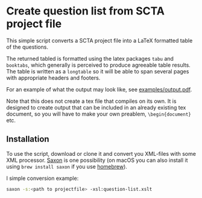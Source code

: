 # Create question list from SCTA project file

This simple script converts a SCTA project file into a LaTeX formatted table of
the questions.

The returned tabled is formatted using the latex packages `tabu` and `booktabs`,
which generally is perceived to produce agreeable table results. The table is
written as a `longtable` so it will be able to span several pages with
appropriate headers and footers.

For an example of what the output may look like,
see [examples/output.pdf](examples/output.pdf).

Note that this does not create a tex file that compiles on its own. It is
designed to create output that can be included in an already existing tex
document, so you will have to make your own preablem, `\begin{document}` etc.

## Installation

To use the script, download or clone it and convert you XML-files with some XML
processor. [Saxon](http://saxon.sourceforge.net/) is one possibility (on macOS
you can also install it using `brew install saxon` if you
use [homebrew](https://homebrew.io)).

I simple conversion example:
```bash
saxon -s:<path to projectfile> -xsl:question-list.xslt
```

